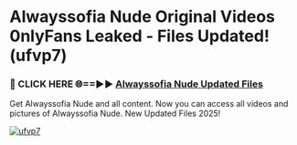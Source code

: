 # Alwayssofia Nude Original Videos 0nlyFans Leaked - Files Updated! (ufvp7)

<h3>🔴 CLICK HERE 🌐==►► <a href="https://tinyurl.com/yc6ubb5a" rel="nofollow">Alwayssofia Nude Updated Files</a></h3>

Get Alwayssofia Nude and all content. Now you can access all videos and pictures of Alwayssofia Nude. New Updated Files 2025!

[![ufvp7](https://i.imgur.com/7eu0CRL.gif)](https://tinyurl.com/yc6ubb5a)
